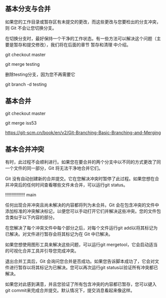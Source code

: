 ## 基本分支与合并

如果您的工作目录或暂存区有未提交的更改，而这些更改与您要检出的分支冲突，则 Git 不会让您切换分支。

在切换分支时，最好保持一个干净的工作状态。有一些方法可以解决这个问题（主要是暂存和提交修改），我们将在后面的章节 暂存和清理 中介绍。

git checkout master

git merge testing

删除testing分支，因为您不再需要它

git branch -d testing

## 基本合并

git checkout master

git merge iss53

https://git-scm.cn/book/en/v2/Git-Branching-Basic-Branching-and-Merging


## 基本合并冲突

有时，此过程不会顺利进行。如果您在要合并的两个分支中以不同的方式更改了同一个文件的同一部分，Git 将无法干净地合并它们。

Git 没有自动创建新的合并提交。它在您解决冲突时暂停了此过程。如果您想在合并冲突后的任何时间查看哪些文件未合并，可以运行git status。

!!!!!!!!!!!!!!!! main

任何出现合并冲突且尚未解决的内容都将列为未合并。Git 会在包含冲突的文件中添加标准的冲突解决标记，以便您可以手动打开它们并解决这些冲突。您的文件包含类似于以下内容的部分。

在您解决了每个冲突文件中每个部分之后，对每个文件运行git add以将其标记为已解决。对文件进行暂存会将其标记为在 Git 中已解决。

如果您想使用图形工具来解决这些问题，可以运行git mergetool，它会启动适当的可视化合并工具并引导您完成冲突。

退出合并工具后，Git 会询问您合并是否成功。如果您告诉脚本成功了，它会对文件进行暂存以将其标记为已解决。您可以再次运行git status以验证所有冲突都已解决。

如果您对此感到满意，并且您验证了所有包含冲突的内容都已暂存，您可以键入git commit来完成合并提交。默认情况下，提交消息看起来像这样。
